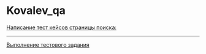 # Kovalev_qa
[Написание тест кейсов страницы поиска:](https://docs.google.com/spreadsheets/d/1j6vnVcwk96ctMk2U7qHuAJfGyoZBG4SIMPpsF1xki_8/edit#gid=306401338)

---

[Выполнение тестового задания](https://docs.google.com/spreadsheets/d/1ClgBRMCB6BmxlexgvLg00UIBqVAcJi239K0LWmoMjBk/edit#gid=1707091953)